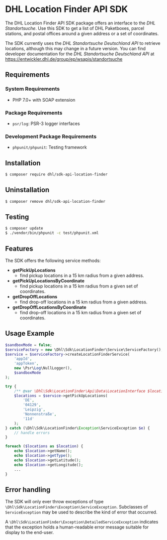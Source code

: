 # DHL Location Finder API SDK 

The DHL Location Finder API SDK package offers an interface to the *DHL Standortsuche*.
Use this SDK to get a list of DHL Paketboxes, parcel stations, and postal offices around a given address or a set of coordinates.

The SDK currently uses the *DHL Standortsuche Deutschland API* to retrieve locations,
although this may change in a future version.
You can find developer documentation for the *DHL Standortsuche Deutschland API* at <https://entwickler.dhl.de/group/ep/wsapis/standortsuche>

## Requirements

### System Requirements

- PHP 7.0+ with SOAP extension

### Package Requirements

- `psr/log`: PSR-3 logger interfaces

### Development Package Requirements

- `phpunit/phpunit`: Testing framework

## Installation

```bash
$ composer require dhl/sdk-api-location-finder
```

## Uninstallation

```bash
$ composer remove dhl/sdk-api-location-finder
```

## Testing

```bash
$ composer update
$ ./vendor/bin/phpunit -c test/phpunit.xml
```

## Features

The SDK offers the following service methods:

- **getPickUpLocations**
    - find pickup locations in a 15 km radius from a given address.
- **getPickUpLocationsByCoordinate**
    - find pickup locations in a 15 km radius from a given set of coordinates.
- **getDropOffLocations**
    - find drop-off locations in a 15 km radius from a given address.
- **getDropOffLocationsByCoordinate**
    - find drop-off locations in a 15 km radius from a given set of coordinates.

## Usage Example

```php
$sandboxMode = false;
$serviceFactory = new \Dhl\Sdk\LocationFinder\Service\ServiceFactory();
$service = $serviceFactory->createLocationFinderService(
    'appId',
    'appToken',
    new \Psr\Log\NullLogger(),
    $sandboxMode
);

try {
    /** @var \Dhl\Sdk\LocationFinder\Api\Data\LocationInterface $locations  */
    $locations = $service->getPickUpLocations(
        'DE',
        '04129',
        'Leipzig',
        'Nonnenstraße',
        '11d'
    );
} catch (\Dhl\Sdk\LocationFinder\Exception\ServiceException $e) {
    // handle errors
}

foreach ($locations as $location) {
    echo $location->getName();
    echo $location->getType();
    echo $location->getLatitude();
    echo $location->getLongitude();
    ...
}
```

## Error handling

The SDK will only ever throw exceptions of type `\Dhl\Sdk\LocationFinder\Exception\ServiceException`.
Subclasses of `ServiceException` may be used to describe the kind of error that occurred. 

A `\Dhl\Sdk\LocationFinder\Exception\DetailedServiceException` indicates that the exception holds a
human-readable error message suitable for display to the end-user.
